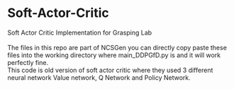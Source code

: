 # Soft-Actor-Critic
Soft Actor Critic Implementation for Grasping Lab\
\
The files in this repo are part of NCSGen you can directly copy paste these files into the working directory where 
main_DDPGfD.py is and it will work perfectly fine.\
This code is old version of soft actor critic where they used 3 different neural network Value network, Q Network and Policy Network.
